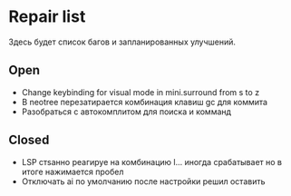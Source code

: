 # Repair list

Здесь будет список багов и запланированных улучшений.


## Open

- Change keybinding for visual mode in mini.surround from s to z
- В neotree перезатирается комбинация клавиш gc для коммита
- Разобраться с автокомплитом для поиска и комманд

## Closed
- LSP стsанно реагируе на комбинацию <leader>l... иногда срабатывает но в итоге нажимается пробел
- Отключать ai по умолчанию после настройки решил оставить


